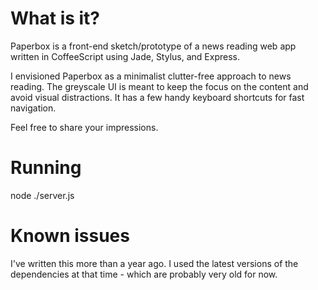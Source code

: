 What is it?
===========

Paperbox is a front-end sketch/prototype of a news reading web app written in
CoffeeScript using Jade, Stylus, and Express.

I envisioned Paperbox as a minimalist clutter-free approach to news reading.
The greyscale UI is meant to keep the focus on the content and avoid visual
distractions. It has a few handy keyboard shortcuts for fast navigation.

Feel free to share your impressions.

Running
=======

node ./server.js

Known issues
============

I've written this more than a year ago. I used the latest versions of the
dependencies at that time - which are probably very old for now.
